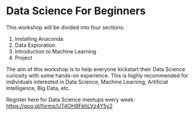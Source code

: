 # Data Science For Beginners

This workshop will be divided into four sections:
1. Installing Anaconda
2. Data Exploration
3. Introduction to Machine Learning
4. Project

The aim of this workshop is to help everyone kickstart their Data Science curiosity with some hands-on experience. This is highly recommended for individuals interested in Data Science, Machine Learning, Artificial Intelligence, Big Data, etc.


Register here for Data Science meetups every week: https://goo.gl/forms/UT4OH9FkhLVz4Y5y2
